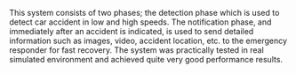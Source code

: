 This system consists of two phases; the detection phase
which is used to detect car accident in low and high speeds. The
notification phase, and immediately after an accident is indicated, is used
to send detailed information such as images, video, accident location, etc.
to the emergency responder for fast recovery. The system was practically
tested in real simulated environment and achieved quite very good
performance results.